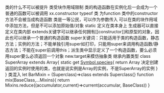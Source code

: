 类的什么不可以被提升
类受块作用域限制
类的构造函数在实例化后一会成为一个普通的函数可以被调用 xx.constructor
typeof 类 为function
类中的constructor方法不会被当成构造函数
类是一等公民，可以作为参数传入
可以在类的块作用域中添加方法，但是不可以添加原始值/对象
static 定义在类本身上
生成器可以直接定义在类内部
extends关键字可以继承任何拥有[[constructor]]和原型的对象，因此也可以继承一个普通的构造函数
super关键词：只能适用于类的构造函数，静态方法；实例的方法；不能单独引用super如打印，只能用super来调用构造函数/静态方法；不能在super前调用this；派生类中显示定义了一个构造函数，要么必须用super要么必须返回一个对象
new.target来模仿抽象类
继承内置类型
class SuperArray extends Array{
    static get [Symbol.species](){
        return Array 决定创建返回的实例时使用的类，也就是说实例是Array的实例，不是SuperArray的实例
    }
}
类混入
let BarMixin = (Superclass)=>class extends Superclass{}
function mix(BaseClass,...Mixins){
    return Mixins.reduce((accumulator,current)=>current(accumular, BaseClass))
}

